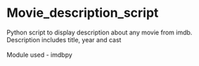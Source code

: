 # Movie_description_script
Python script to display description about any movie from imdb.<br>
Description includes title, year and cast<br>
<br>
Module used - imdbpy
